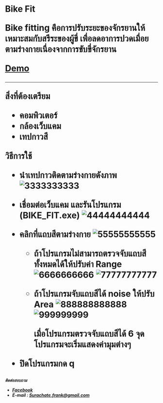 <h1>Bike Fit

Bike fitting คือการปรับระยะของจักรยานให้เหมาะสมกับสรีระของผู้ขี่ เพื่อลดอาการปวดเมื่อยตามร่างกายเนื่องจากการขับขี่จักรยาน


[Demo](https://www.youtube.com/watch?v=AQdzg3UNmjc)


***
__สิ่งที่ต้องเตรียม__
 - คอมพิวเตอร์
 - กล้องเว็บแคม
 - เทปกาวสี

__วิธีการใช้__

- นำเทปกาวติดตามร่างกายดังภาพ
![3333333333](https://cloud.githubusercontent.com/assets/11898309/9036204/61e70032-3a09-11e5-82d8-aba8e73f170d.jpg)

- เชื่อมต่อเว็บแคม และรันโปรแกรม (BIKE_FIT.exe)
![44444444444](https://cloud.githubusercontent.com/assets/11898309/9036327/b93fad4c-3a0a-11e5-8206-228430e60ca6.jpg)

- คลิกที่แถบสีตามร่างกาย
![55555555555](https://cloud.githubusercontent.com/assets/11898309/9036683/e1562a38-3a0d-11e5-8ec4-a3929c4444b6.jpg)

  - ถ้าโปรแกรมไม่สามารถตรวจจับแถบสีทั้งหมดได้ให้ปรับค่า Range
![6666666666](https://cloud.githubusercontent.com/assets/11898309/9036709/0d72e336-3a0e-11e5-9888-5f0f299c1873.jpg)
![77777777777](https://cloud.githubusercontent.com/assets/11898309/9036719/26cc8c42-3a0e-11e5-927c-4fbfc34e9377.jpg)

  - ถ้าโปรแกรมจับแถบสีได้ noise ให้ปรับ Area
![888888888888](https://cloud.githubusercontent.com/assets/11898309/9036749/768b6780-3a0e-11e5-8b98-fd986f1881ff.jpg)
![999999999](https://cloud.githubusercontent.com/assets/11898309/9036760/926a44a8-3a0e-11e5-9a85-82196a0ea0a0.jpg)

    เมื่อโปรแกรมตรวจจับแถบสีได้ 6 จุด โปรแกรมจะเริ่มแสดงค่ามุมต่างๆ
- ปิดโปรแกรมกด q

<h5>ติดต่อสอบถาม

- [Facebook](https://www.facebook.com/ffrankiiz)
- E-mail : Surachate.frank@gmail.com
